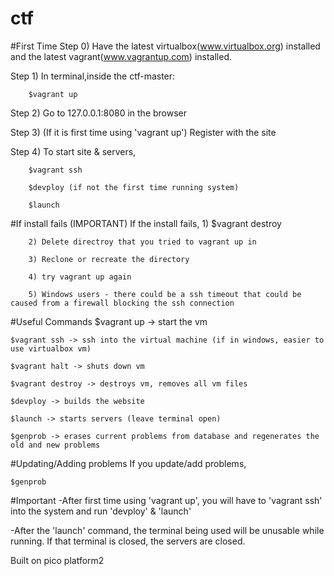 # ctf

#First Time
Step 0) Have the latest virtualbox(www.virtualbox.org) installed and the latest vagrant(www.vagrantup.com) installed.

Step 1) In terminal,inside the ctf-master:

		$vagrant up

Step 2) Go to 127.0.0.1:8080 in the browser

Step 3) (If it is first time using 'vagrant up') Register with the site

Step 4) To start site & servers,

		$vagrant ssh

		$devploy (if not the first time running system)
		
		$launch

#If install fails (IMPORTANT)
	If the install fails,
		1) $vagrant destroy

		2) Delete directroy that you tried to vagrant up in

		3) Reclone or recreate the directory

		4) try vagrant up again

		5) Windows users - there could be a ssh timeout that could be caused from a firewall blocking the ssh connection

#Useful Commands
	$vagrant up -> start the vm

	$vagrant ssh -> ssh into the virtual machine (if in windows, easier to use virtualbox vm)

	$vagrant halt -> shuts down vm

	$vagrant destroy -> destroys vm, removes all vm files

	$devploy -> builds the website

	$launch -> starts servers (leave terminal open)

	$genprob -> erases current problems from database and regenerates the old and new problems


#Updating/Adding problems
If you update/add problems,

	$genprob

#Important
-After first time using 'vagrant up', you will have to 'vagrant ssh' into the system and run 'devploy' & 'launch'

-After the 'launch' command, the terminal being used will be unusable while running. If that terminal is closed, the servers are closed.

Built on pico platform2

